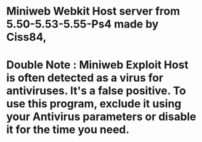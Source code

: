# Miniweb Webkit Host server from 5.50-5.53-5.55-Ps4 made by Ciss84, 
# Double Note : Miniweb Exploit Host is often detected as a virus for antiviruses. It's a false positive. To use this program, exclude it using your Antivirus parameters or disable it for the time you need.

